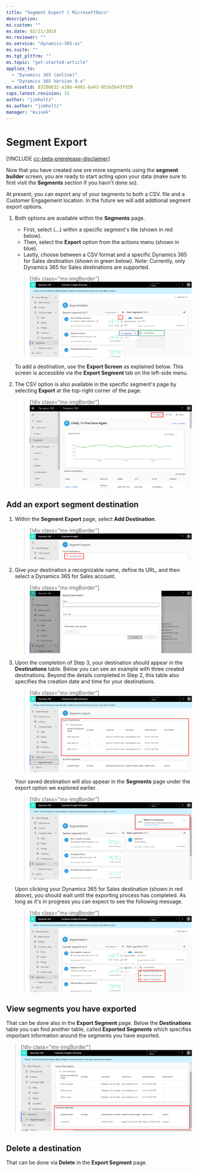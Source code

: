 ```yaml
---
title: "Segment Export | MicrosoftDocs"
description: 
ms.custom: ""
ms.date: 02/21/2019
ms.reviewer: ""
ms.service: "dynamics-365-ai"
ms.suite: ""
ms.tgt_pltfrm: ""
ms.topic: "get-started-article"
applies_to: 
  - "Dynamics 365 (online)"
  - "Dynamics 365 Version 9.x"
ms.assetid: 83200632-a36b-4401-ba41-952e5b43f939
caps.latest.revision: 31
author: "jimholtz"
ms.author: "jimholtz"
manager: "kvivek"
---
```

# Segment Export

[!INCLUDE [cc-beta-prerelease-disclaimer](../includes/cc-beta-prerelease-disclaimer.md)]

Now that you have created one ore more segments using the **segment builder** screen, you are ready to start acting upon your data  (make sure to first visit the **Segments** section if you havn't done so). 

At present, you can export any of your segments to both a CSV. file and a Customer Engagement location. In the future we will add addtional segment export options.

1. Both options are available within the **Segments** page.
      
   - First, select (...) within a specific segment's tile (shown in red below).
   - Then, select the **Export** option from the actions menu (shown in blue).
   - Lastly, choose between a CSV format and a specific Dynamics 365 for Sales destination (shown in green below). Note: Currently, only Dynamics 365 for Sales destinations are supported. 
      
   > [!div class="mx-imgBorder"] 
   > ![](media/segmentation-export-csv.png "Segmentation export")
      
   To add a destination, use the **Export Screen** as explained below. This screen is accessible via the **Export Segment** tab on the left-side menu.
      
2. The CSV option is also available in the specific segment's page by selecting **Export** at the top-right corner of the page.

   > [!div class="mx-imgBorder"] 
   > ![](media/segment-menu-export-top.png "Export segment")
    

## Add an export segment destination

1. Within the **Segment Export** page, select **Add Destination**.

   > [!div class="mx-imgBorder"] 
   > ![](media/segmentation-add-destination.png "Segmentation add destination")

2. Give your destination a recognizable name, define its URL, and then select a Dynamics 365 for Sales account.

   > [!div class="mx-imgBorder"] 
   > ![](media/segmentation-export-destination.png "Segmentation export destination")

3. Upon the completion of Step 3, your destination should appear in the **Destinations** table. Below you can see an example with three created destinations. Beyond the details completed in Step 2, this table also specifies the creation date and time for your destinations.

   > [!div class="mx-imgBorder"] 
   > ![](media/segmentation-export-destination2.png "Segmentation add destination")
    
   Your saved destination will also appear in the **Segments** page under the export option we explored earlier.
    
   > [!div class="mx-imgBorder"] 
   > ![](media/segmentation-export-in-process.png "Segmentation export in process")
    
   Upon clicking your Dynamics 365 for Sales destination (shown in red above), you should wait until the exporting process has completed. As long as it's in progress you can expect to see the following message.
    
   > [!div class="mx-imgBorder"] 
   > ![](media/segmentation-export-destination3.png "Segmentation destination")

## View segments you have exported

That can be done also in the **Export Segment** page. Below the **Destinations** table you can find another table, called **Exported Segments** which specifies important information around the segments you have exported.
    
> [!div class="mx-imgBorder"] 
> ![](media/segmentation-export-segments.png "Segmentation export segments")

## Delete a destination

That can be done via **Delete** in the **Export Segment** page.

